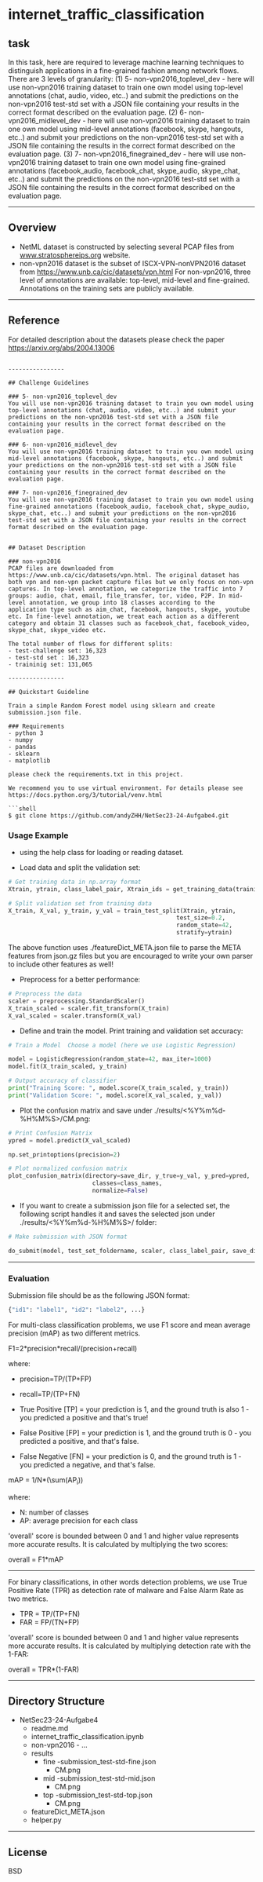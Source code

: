 # internet_traffic_classification

## task
In this task, here are required to leverage machine learning techniques to distinguish applications in a fine-grained fashion among network flows. There are 3 levels of granularity:
(1) 5- non-vpn2016_toplevel_dev - here will use non-vpn2016 training dataset to train one
own model using top-level annotations (chat, audio, video, etc..) and submit the predictions on the non-vpn2016 test-std set with a JSON file containing your results in the
correct format described on the evaluation page.
(2) 6- non-vpn2016_midlevel_dev - here will use non-vpn2016 training dataset to train one
own model using mid-level annotations (facebook, skype, hangouts, etc..) and submit
your predictions on the non-vpn2016 test-std set with a JSON file containing the results
in the correct format described on the evaluation page.
(3) 7- non-vpn2016_finegrained_dev - here will use non-vpn2016 training dataset to train
one own model using fine-grained annotations (facebook_audio, facebook_chat, skype_audio, skype_chat, etc..) and submit the predictions on the non-vpn2016 test-std
set with a JSON file containing the results in the correct format described on the evaluation page.

----------------

## Overview

- NetML dataset is constructed by selecting several PCAP files from www.stratosphereips.org website.
- non-vpn2016 dataset is the subset of ISCX-VPN-nonVPN2016 dataset from https://www.unb.ca/cic/datasets/vpn.html
For non-vpn2016, three level of annotations are available: top-level, mid-level and fine-grained. Annotations on the training sets are publicly available.

----------------

## Reference
For detailed description about the datasets please check the paper https://arxiv.org/abs/2004.13006

```

----------------

## Challenge Guidelines

### 5- non-vpn2016_toplevel_dev
You will use non-vpn2016 training dataset to train you own model using top-level annotations (chat, audio, video, etc..) and submit your predictions on the non-vpn2016 test-std set with a JSON file containing your results in the correct format described on the evaluation page.

### 6- non-vpn2016_midlevel_dev
You will use non-vpn2016 training dataset to train you own model using mid-level annotations (facebook, skype, hangouts, etc..) and submit your predictions on the non-vpn2016 test-std set with a JSON file containing your results in the correct format described on the evaluation page.

### 7- non-vpn2016_finegrained_dev
You will use non-vpn2016 training dataset to train you own model using fine-grained annotations (facebook_audio, facebook_chat, skype_audio, skype_chat, etc..) and submit your predictions on the non-vpn2016 test-std set with a JSON file containing your results in the correct format described on the evaluation page.


## Dataset Description

### non-vpn2016
PCAP files are downloaded from https://www.unb.ca/cic/datasets/vpn.html. The original dataset has both vpn and non-vpn packet capture files but we only focus on non-vpn captures. In top-level annotation, we categorize the traffic into 7 groups: audio, chat, email, file_transfer, tor, video, P2P. In mid-level annotation, we group into 18 classes according to the application type such as aim_chat, facebook, hangouts, skype, youtube etc. In fine-level annotation, we treat each action as a different category and obtain 31 classes such as facebook_chat, facebook_video, skype_chat, skype_video etc.

The total number of flows for different splits:
- test-challenge set: 16,323 
- test-std set : 16,323
- traininig set: 131,065

----------------

## Quickstart Guideline

Train a simple Random Forest model using sklearn and create submission.json file.

### Requirements
- python 3
- numpy
- pandas
- sklearn
- matplotlib

please check the requirements.txt in this project.

We recommend you to use virtual environment. For details please see https://docs.python.org/3/tutorial/venv.html

```shell
$ git clone https://github.com/andyZHH/NetSec23-24-Aufgabe4.git
```

### Usage Example
* using the help class for loading or reading dataset.


- Load data and split the validation set:

```python
# Get training data in np.array format
Xtrain, ytrain, class_label_pair, Xtrain_ids = get_training_data(training_set, training_anno_file)

# Split validation set from training data
X_train, X_val, y_train, y_val = train_test_split(Xtrain, ytrain,
                                                test_size=0.2, 
                                                random_state=42,
                                                stratify=ytrain)
```

The above function uses ./featureDict_META.json file to parse the META features from json.gz files but you are encouraged to write your own parser to include other features as well!

- Preprocess for a better performance:

```python
# Preprocess the data
scaler = preprocessing.StandardScaler()
X_train_scaled = scaler.fit_transform(X_train)
X_val_scaled = scaler.transform(X_val)
```

- Define and train the model. Print training and validation set accuracy:

```python
# Train a Model  Choose a model (here we use Logistic Regression)

model = LogisticRegression(random_state=42, max_iter=1000)
model.fit(X_train_scaled, y_train)

# Output accuracy of classifier
print("Training Score: ", model.score(X_train_scaled, y_train))
print("Validation Score: ", model.score(X_val_scaled, y_val))
```

- Plot the confusion matrix and save under ./results/<%Y%m%d-%H%M%S>/CM.png:

```python
# Print Confusion Matrix
ypred = model.predict(X_val_scaled)

np.set_printoptions(precision=2)

# Plot normalized confusion matrix
plot_confusion_matrix(directory=save_dir, y_true=y_val, y_pred=ypred, 
                        classes=class_names, 
                        normalize=False)
```

- If you want to create a submission json file for a selected set, the following script handles it and saves the selected json under ./results/<%Y%m%d-%H%M%S>/ folder:

```python
# Make submission with JSON format

do_submit(model, test_set_foldername, scaler, class_label_pair, save_dir+"/submission_test-std-"+anno_level+".json")
```

----------------

### Evaluation
Submission file should be as the following JSON format:

```python
{"id1": "label1", "id2": "label2", ...}
```

For multi-class classification problems, we use F1 score and mean average precision (mAP) as two different metrics.

F1=2\*precision\*recall/(precision+recall)

where:

- precision=TP/(TP+FP)
- recall=TP/(TP+FN)

- True Positive [TP] = your prediction is 1, and the ground truth is also 1 - you predicted a positive and that's true!
- False Positive [FP] = your prediction is 1, and the ground truth is 0 - you predicted a positive, and that's false.
- False Negative [FN] = your prediction is 0, and the ground truth is 1 - you predicted a negative, and that's false.

mAP = 1/N\*(\sum(AP<sub>i</sub>))

where:

- N: number of classes
- AP: average precision for each class

'overall' score is bounded between 0 and 1 and higher value represents more accurate results. It is calculated by multiplying the two scores: 

overall = F1\*mAP

----------------

For binary classifications, in other words detection problems, we use True Positive Rate (TPR) as detection rate of malware and False Alarm Rate as two metrics.

- TPR = TP/(TP+FN)
- FAR = FP/(TN+FP)

'overall' score is bounded between 0 and 1 and higher value represents more accurate results. It is calculated by multiplying detection rate with the 1-FAR: 

overall = TPR\*(1-FAR)

----------------

## Directory Structure
* NetSec23-24-Aufgabe4
    - readme.md
    - internet_traffic_classification.ipynb
    * non-vpn2016
            - ...
    * results
        * fine
			-submission_test-std-fine.json
            - CM.png
        * mid
			-submission_test-std-mid.json
            - CM.png
        * top
			-submission_test-std-top.json
            - CM.png
    * featureDict_META.json
    * helper.py

----------------

## License

BSD
